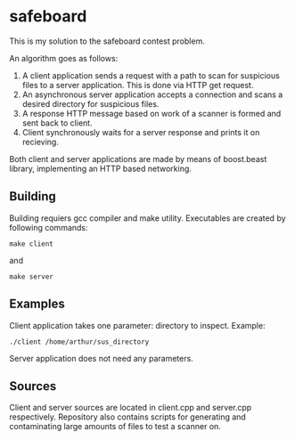 # safeboard
This is my solution to the safeboard contest problem.

An algorithm goes as follows:
1. A client application sends a request with a path to scan for suspicious files to a server application. This is done via HTTP get request.
2. An asynchronous server application accepts a connection and scans a desired directory for suspicious files.
3. A response HTTP message based on work of a scanner is formed and sent back to client.
4. Client synchronously waits for a server response and prints it on recieving.

Both client and server applications are made by means of boost.beast library, implementing an HTTP based networking.

## Building
Building requiers gcc compiler and make utility.
Executables are created by following commands:
```
make client
```
and
```
make server
```
## Examples
Client application takes one parameter: directory to inspect. Example:
```
./client /home/arthur/sus_directory
```
Server application does not need any parameters.
## Sources
Client and server sources are located in client.cpp and server.cpp respectively.
Repository also contains scripts for generating and contaminating large amounts of files to test a scanner on. 
